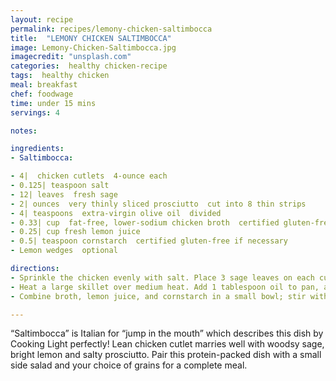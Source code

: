 ```yaml
---
layout: recipe
permalink: recipes/lemony-chicken-saltimbocca
title:  "LEMONY CHICKEN SALTIMBOCCA"
image: Lemony-Chicken-Saltimbocca.jpg
imagecredit: "unsplash.com"
categories:  healthy chicken-recipe
tags:  healthy chicken
meal: breakfast
chef: foodwage
time: under 15 mins
servings: 4

notes:

ingredients:
- Saltimbocca:

- 4|  chicken cutlets  4-ounce each
- 0.125| teaspoon salt
- 12| leaves  fresh sage
- 2| ounces  very thinly sliced prosciutto  cut into 8 thin strips
- 4| teaspoons  extra-virgin olive oil  divided
- 0.33| cup  fat-free, lower-sodium chicken broth  certified gluten-free if necessary
- 0.25| cup fresh lemon juice
- 0.5| teaspoon cornstarch  certified gluten-free if necessary
- Lemon wedges  optional

directions:
- Sprinkle the chicken evenly with salt. Place 3 sage leaves on each cutlet; wrap 2 prosciutto slices around each cutlet, securing sage leaves in place.
- Heat a large skillet over medium heat. Add 1 tablespoon oil to pan, and swirl to coat. Add chicken to pan; cook for 2 minutes on each side or until done. Remove chicken from pan; keep warm.
- Combine broth, lemon juice, and cornstarch in a small bowl; stir with a whisk until smooth. Add cornstarch mixture and the remaining 1 teaspoon olive oil to pan; bring to a boil, stirring constantly. Cook for 1 minute or until slightly thickened, stirring constantly with a whisk. Spoon sauce over chicken. Serve with lemon wedges, if desired.

---
```


“Saltimbocca” is Italian for “jump in the mouth” which describes this dish by Cooking Light perfectly! Lean chicken cutlet marries well with woodsy sage, bright lemon and salty prosciutto. Pair this protein-packed dish with a small side salad and your choice of grains for a complete meal.